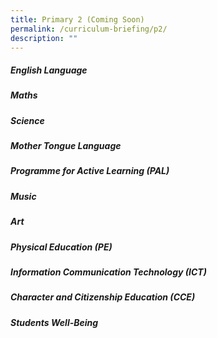 ```yaml
---
title: Primary 2 (Coming Soon)
permalink: /curriculum-briefing/p2/
description: ""
---
```

##### English Language


##### Maths


##### Science


##### Mother Tongue Language


##### Programme for Active Learning (PAL)


##### Music


##### Art


##### Physical Education (PE)


##### Information Communication Technology (ICT)


##### Character and Citizenship Education (CCE)


##### Students Well-Being